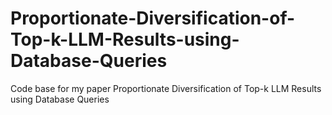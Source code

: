 # Proportionate-Diversification-of-Top-k-LLM-Results-using-Database-Queries
Code base for my paper Proportionate Diversification of Top-k LLM Results using Database Queries

